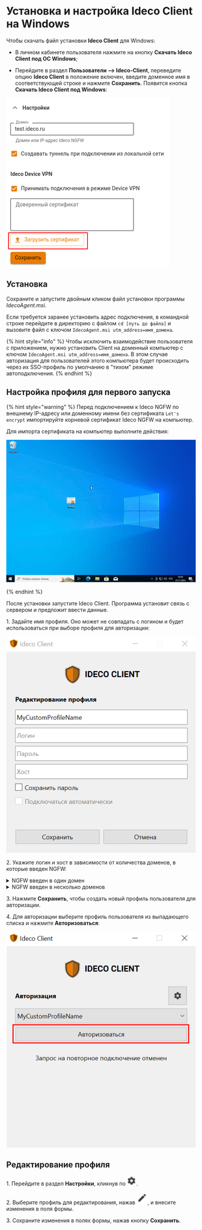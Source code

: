 # Установка и настройка Ideco Client на Windows

Чтобы скачать файл установки **Ideco Client** для Windows:

* В личном кабинете пользователя нажмите на кнопку **Скачать Ideco Client под ОС Windows**;

* Перейдите в раздел **Пользователи –> Ideco-Client**, переведите опцию **Ideco Client** в положение включен, введите доменное имя в соответствующей строке и нажмите **Сохранить**. Появится кнопка **Скачать Ideco Client под Windows**:

![](/.gitbook/assets/ideco-client6.png)

## Установка

Сохраните и запустите двойным кликом файл установки программы *IdecoAgent.msi*.

Если требуется заранее установить адрес подключения, в командной строке перейдите в директорию с файлом `cd [путь до файла]` и вызовите файл с ключом `IdecoAgent.msi utm_address=имя_домена`.

{% hint style="info" %}
Чтобы исключить взаимодействие пользователя с приложением, нужно установить Client на доменный компьютер с ключом `IdecoAgent.msi utm_address=имя_домена`. В этом случае авторизация для пользователей этого компьютера будет происходить через их SSO-профиль по умолчанию в "тихом" режиме автоподключения.
{% endhint %}

## Настройка профиля для первого запуска

{% hint style="warning" %}
Перед подключением к Ideco NGFW по внешнему IP-адресу или доменному имени без сертификата `Let's encrypt` импортируйте корневой сертификат Ideco NGFW на компьютер.

Для импорта сертификата на компьютер выполните действия:

![](/.gitbook/assets/ideco-client.gif)

<!-- * Дважды кликните на скачанный файл сертификата;
* В открывшемся окне выберите **Установить сертификат**;
* Откроется **Мастер импорта сертификатов. В качестве **Расположения хранилища** выберите **Локальный компьютер**;
* Выберите пункт **Поместить все сертификаты в следующее хранилище**, нажмите **Обзор** и выберите папку **Доверенные корневые центры сертификации**;
* Нажмите **Ок -> Далее -> Готово**.-->

{% endhint %}

После установки запустите Ideco Client. Программа установит связь с сервером и предложит ввести данные.

1\. Задайте имя профиля. Оно может не совпадать с логином и будет использоваться при выборе профиля для авторизации:

![](/.gitbook/assets/ideco-client.png)

2\. Укажите логин и хост в зависимости от количества доменов, в которые введен NGFW:

<details>
<summary>NGFW введен в один домен</summary>

Введите **логин** в домене, в качестве **хоста** укажите домен или IP-адрес.

![](/.gitbook/assets/ideco-client1.png)

</details>

<details>
<summary>NGFW введен в несколько доменов</summary>

Введите **логин** в формате **имя_домена/имя_пользователя**, в качестве **хоста** укажите **IP NGFW**:

![](/.gitbook/assets/ideco-client3.png)

</details>

3\. Нажмите **Сохранить**, чтобы создать новый профиль пользователя для авторизации.

4\. Для авторизации выберите профиль пользователя из выпадающего списка и нажмите **Авторизоваться**:

![](/.gitbook/assets/ideco-client4.png)

## Редактирование профиля

1\. Перейдите в раздел **Настройки**, кликнув по ![](/.gitbook/assets/icon-gear2.png).

2\. Выберите профиль для редактирования, нажав ![](/.gitbook/assets/icon-edit.png), и внесите изменения в поля формы.

3\. Сохраните изменения в полях формы, нажав кнопку **Сохранить**.